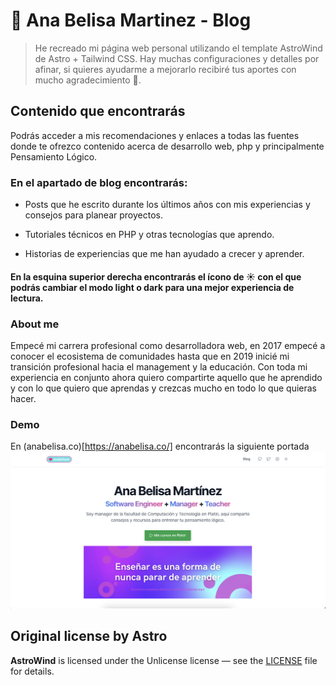 # 💖 Ana Belisa Martinez - Blog 

> He recreado mi página web personal utilizando el template AstroWind de Astro + Tailwind CSS.
> Hay muchas configuraciones y detalles por afinar, si quieres ayudarme a mejorarlo recibiré tus aportes con mucho agradecimiento 💜.

## Contenido que encontrarás
Podrás acceder a mis recomendaciones y enlaces a todas las fuentes donde te ofrezco contenido acerca de desarrollo web, php y principalmente Pensamiento Lógico.

### En el apartado de **blog** encontrarás:

- Posts que he escrito durante los últimos años con mis experiencias y consejos para planear proyectos.

- Tutoriales técnicos en PHP y otras tecnologías que aprendo.

- Historias de experiencias que me han ayudado a crecer y aprender.

#### En la esquina superior derecha encontrarás el ícono de ☀ con el que podrás cambiar el modo light o dark para una mejor experiencia de lectura.

### About me
Empecé mi carrera profesional como desarrolladora web, en 2017 empecé a conocer el ecosistema de comunidades hasta que en 2019 inicié mi transición profesional hacia el management y la educación. Con toda mi experiencia en conjunto ahora quiero compartirte aquello que he aprendido y con lo que quiero que aprendas y crezcas mucho en todo lo que quieras hacer.

### Demo
En (anabelisa.co)[https://anabelisa.co/] encontrarás la siguiente portada
<img src="./view.png" alt="anabelisa.co Screenshot">

## Original license by Astro

**AstroWind** is licensed under the Unlicense license — see the [LICENSE](https://github.com/onwidget/astrowind/blob/main/LICENSE.md) file for details.
